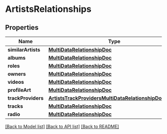 # ArtistsRelationships

## Properties
Name | Type | Description | Notes
------------ | ------------- | ------------- | -------------
**similarArtists** | [**MultiDataRelationshipDoc**](MultiDataRelationshipDoc.md) |  | 
**albums** | [**MultiDataRelationshipDoc**](MultiDataRelationshipDoc.md) |  | 
**roles** | [**MultiDataRelationshipDoc**](MultiDataRelationshipDoc.md) |  | 
**owners** | [**MultiDataRelationshipDoc**](MultiDataRelationshipDoc.md) |  | 
**videos** | [**MultiDataRelationshipDoc**](MultiDataRelationshipDoc.md) |  | 
**profileArt** | [**MultiDataRelationshipDoc**](MultiDataRelationshipDoc.md) |  | 
**trackProviders** | [**ArtistsTrackProvidersMultiDataRelationshipDocument**](ArtistsTrackProvidersMultiDataRelationshipDocument.md) |  | 
**tracks** | [**MultiDataRelationshipDoc**](MultiDataRelationshipDoc.md) |  | 
**radio** | [**MultiDataRelationshipDoc**](MultiDataRelationshipDoc.md) |  | 

[[Back to Model list]](../README.md#documentation-for-models) [[Back to API list]](../README.md#documentation-for-api-endpoints) [[Back to README]](../README.md)


